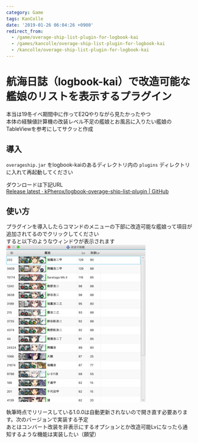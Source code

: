 ```yaml
---
category: Game
tags: KanColle
date: '2019-01-26 06:04:26 +0900'
redirect_from:
  - /game/overage-ship-list-plugin-for-logbook-kai
  - /games/kancolle/overage-ship-list-plugin-for-logbook-kai
  - /kancolle/overage-ship-list-plugin-for-logbook-kai
---
```


# 航海日誌（logbook-kai）で改造可能な艦娘のリストを表示するプラグイン

本当は19冬イベ期間中に作ってE2Qやりながら見たかったやつ  
本体の経験値計算機の改装レベル不足の艦娘とお風呂に入りたい艦娘のTableViewを参考にしてサクッと作成

<!--more-->


## 導入
`overageship.jar` をlogbook-kaiのあるディレクトリ内の `plugins` ディレクトリに入れて再起動してください

ダウンロードは下記URL  
[Release latest · kPherox/logbook-overage-ship-list-plugin \| GitHub](https://github.com/kPherox/logbook-overage-ship-list-plugin/releases/latest)

## 使い方
プラグインを導入したらコマンドのメニューの下部に改造可能な艦娘って項目が追加されてるのでクリックしてください  
すると以下のようなウィンドウが表示されます  
![window](/assets/images/kancolle/overage-ship-list-plugin-for-logbook-kai/window.png)

執筆時点でリリースしている1.0.0は自動更新されないので開き直す必要あります。次のバージョンで実装する予定  
あとはコンバート改装を非表示にするオプションとか改造可能Lvになったら通知するような機能は実装したい（願望）
